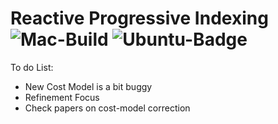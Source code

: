 # Reactive Progressive Indexing ![Mac-Build](https://github.com/pdet/ReactiveProgressiveIndexing/workflows/Mac/badge.svg) ![Ubuntu-Badge](https://github.com/pdet/ReactiveProgressiveIndexing/workflows/Ubuntu/badge.svg)

To do List:
* New Cost Model is a bit buggy
* Refinement Focus
* Check papers on cost-model correction

    